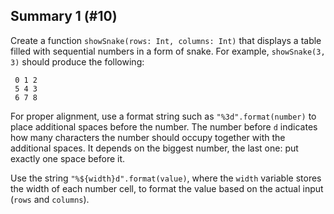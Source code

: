 ## Summary 1 (#10)

Create a function `showSnake(rows: Int, columns: Int)` that displays a table
filled with sequential numbers in a form of snake. For example, `showSnake(3,
3)` should produce the following:

```text
 0 1 2
 5 4 3
 6 7 8
```

For proper alignment, use a format string such as `"%3d".format(number)` to
place additional spaces before the number. The number before `d` indicates how
many characters the number should occupy together with the additional spaces.
It depends on the biggest number, the last one: put exactly one space before it.

<div class="hint">

Use the string `"%${width}d".format(value)`, where the `width` variable stores
the width of each number cell, to format the value based on the actual input
(`rows` and `columns`).

</div>
